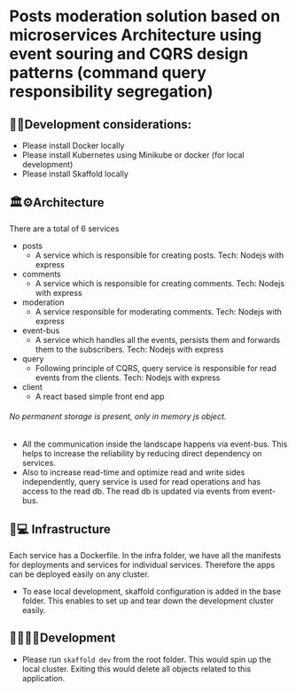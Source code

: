 # Posts moderation solution based on microservices Architecture using event souring and CQRS design patterns (command query responsibility segregation)

## 🔨🧰Development considerations:
- Please install Docker locally
- Please install Kubernetes using Minikube or docker (for local development)
- Please install Skaffold locally

## 🏛⚙️Architecture
There are a total of 6 services
- posts
  - A service which is responsible for creating posts. Tech: Nodejs with express
- comments
  - A service which is responsible for creating comments. Tech: Nodejs with express
- moderation
  - A service responsible for moderating comments. Tech: Nodejs with express
- event-bus
  - A service which handles all the events, persists them and forwards them to the subscribers. Tech: Nodejs with express
- query
  - Following principle of CQRS, query service is responsible for read events from the clients. Tech: Nodejs with express
- client
  - A react based simple front end app
  
###### No permanent storage is present, only in memory js object.

- All the communication inside the landscape happens via event-bus. This helps to increase the reliability by reducing direct dependency on services. 
- Also to increase read-time and optimize read and write sides independently, query service is used for read operations and has access to the read db. The read db is updated via events from event-bus.

## 🔨💻 Infrastructure
Each service has a Dockerfile. In the infra folder, we have all the manifests for deployments and services for individual services. Therefore the apps can be deployed easily on any cluster.
  - To ease local development, skaffold configuration is added in the base folder. This enables to set up and tear down the development cluster easily.

## 👷‍♂️👷‍♀️Development
- Please run `skaffold dev` from the root folder. This would spin up the local cluster. Exiting this would delete all objects related to this application.




